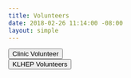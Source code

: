 ```yaml
---
title: Volunteers
date: 2018-02-26 11:14:00 -08:00
layout: simple
---
```


<div class="row">

<div class="col-sm-6">
 <button class="btn btn-block btn-primary">Clinic Volunteer</button>
<div>

<div class="col-sm-6">
<button class="btn btn-block btn-primary">KLHEP Volunteers</button>
</div>

</div>
